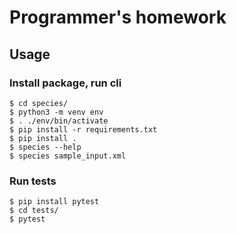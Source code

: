 # Programmer's homework


## Usage

### Install package, run cli

    $ cd species/
    $ python3 -m venv env
    $ . ./env/bin/activate
    $ pip install -r requirements.txt
    $ pip install .
    $ species --help
    $ species sample_input.xml
    
### Run tests

    $ pip install pytest
    $ cd tests/
    $ pytest